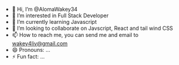 - 👋 Hi, I’m @AlomaWakey34
- 👀 I’m interested in Full Stack Developer
- 🌱 I’m currently learning Javascript
- 💞️ I’m looking to collaborate on Javscript, React and tail wind CSS
- 📫 How to reach me, you can send me and email to wakey4liv@gmail.com
- 😄 Pronouns: ...
- ⚡ Fun fact: ...

<!---
AlomaWakey34/AlomaWakey34 is a ✨ special ✨ repository because its `README.md` (this file) appears on your GitHub profile.
You can click the Preview link to take a look at your changes.
--->
